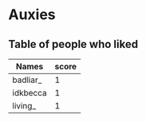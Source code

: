 # Auxies
## Table of people who liked
Names | score
--- | ---
badliar_ | 1
idkbecca | 1
living_ | 1
